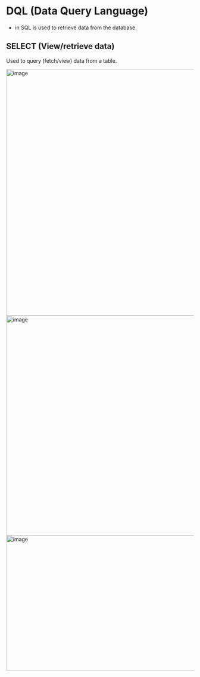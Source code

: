 # DQL (Data Query Language)
- in SQL is used to retrieve data from the database.

## SELECT (View/retrieve data)
Used to query (fetch/view) data from a table.

<img width="929" height="660" alt="image" src="https://github.com/user-attachments/assets/e2ef3a9a-0285-4ce3-ab8c-cee603350007" />

<img width="772" height="588" alt="image" src="https://github.com/user-attachments/assets/cc9432cf-7668-4c25-ad06-3023c9385e9b" />

<img width="794" height="363" alt="image" src="https://github.com/user-attachments/assets/bf4f9569-618a-4583-9b6a-1e48ee0ba82b" />


